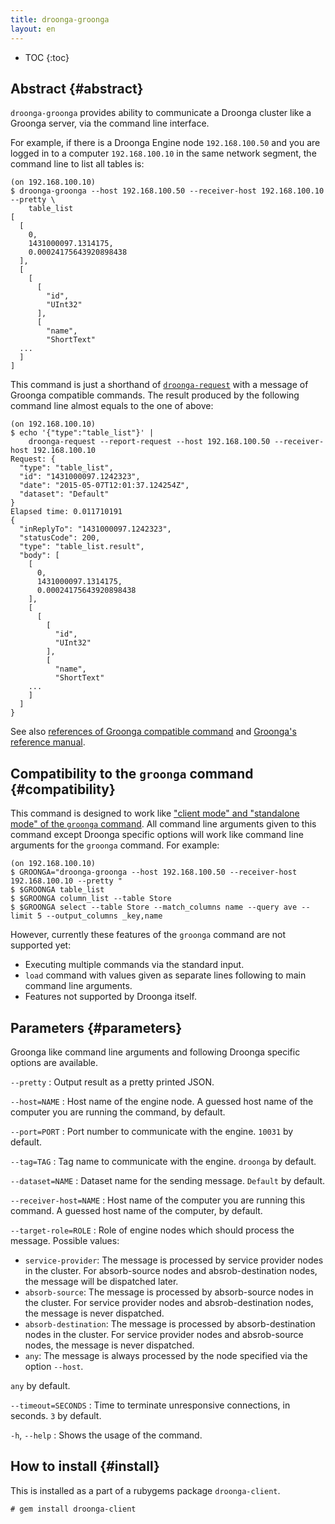 ```yaml
---
title: droonga-groonga
layout: en
---
```


* TOC
{:toc}

## Abstract {#abstract}

`droonga-groonga` provides ability to communicate a Droonga cluster like a Groonga server, via the command line interface.

For example, if there is a Droonga Engine node `192.168.100.50` and you are logged in to a computer `192.168.100.10` in the same network segment, the command line to list all tables is:

~~~
(on 192.168.100.10)
$ droonga-groonga --host 192.168.100.50 --receiver-host 192.168.100.10 --pretty \
    table_list
[
  [
    0,
    1431000097.1314175,
    0.00024175643920898438
  ],
  [
    [
      [
        "id",
        "UInt32"
      ],
      [
        "name",
        "ShortText"
  ...
  ]
]
~~~

This command is just a shorthand of [`droonga-request`](../droonga-request/) with a message of Groonga compatible commands.
The result produced by the following command line almost equals to the one of above:

~~~
(on 192.168.100.10)
$ echo '{"type":"table_list"}' |
    droonga-request --report-request --host 192.168.100.50 --receiver-host 192.168.100.10
Request: {
  "type": "table_list",
  "id": "1431000097.1242323",
  "date": "2015-05-07T12:01:37.124254Z",
  "dataset": "Default"
}
Elapsed time: 0.011710191
{
  "inReplyTo": "1431000097.1242323",
  "statusCode": 200,
  "type": "table_list.result",
  "body": [
    [
      0,
      1431000097.1314175,
      0.00024175643920898438
    ],
    [
      [
        [
          "id",
          "UInt32"
        ],
        [
          "name",
          "ShortText"
    ...
    ]
  ]
}
~~~

See also [references of Groonga compatible command](../../commands/) and [Groonga's reference manual](http://groonga.org/docs/reference/command.html).

## Compatibility to the `groonga` command {#compatibility}

This command is designed to work like ["client mode" and "standalone mode" of the `groonga` command](http://groonga.org/docs/reference/executables/groonga.html).
All command line arguments given to this command except Droonga specific options will work like command line arguments for the `groonga` command.
For example:

~~~
(on 192.168.100.10)
$ GROONGA="droonga-groonga --host 192.168.100.50 --receiver-host 192.168.100.10 --pretty "
$ $GROONGA table_list
$ $GROONGA column_list --table Store
$ $GROONGA select --table Store --match_columns name --query ave --limit 5 --output_columns _key,name
~~~

However, currently these features of the `groonga` command are not supported yet:

 * Executing multiple commands via the standard input.
 * `load` command with values given as separate lines following to main command line arguments.
 * Features not supported by Droonga itself.


## Parameters {#parameters}

Groonga like command line arguments and following Droonga specific options are available.

`--pretty`
: Output result as a pretty printed JSON.

`--host=NAME`
: Host name of the engine node.
  A guessed host name of the computer you are running the command, by default.

`--port=PORT`
: Port number to communicate with the engine.
  `10031` by default.

`--tag=TAG`
: Tag name to communicate with the engine.
  `droonga` by default.

`--dataset=NAME`
: Dataset name for the sending message.
  `Default` by default.

`--receiver-host=NAME`
: Host name of the computer you are running this command.
  A guessed host name of the computer, by default.

`--target-role=ROLE`
: Role of engine nodes which should process the message.
  Possible values:
  
  * `service-provider`:
    The message is processed by service provider nodes in the cluster.
    For absorb-source nodes and absrob-destination nodes, the message will be dispatched later.
  * `absorb-source`:
    The message is processed by absorb-source nodes in the cluster.
    For service provider nodes and absrob-destination nodes, the message is never dispatched.
  * `absorb-destination`:
    The message is processed by absorb-destination nodes in the cluster.
    For service provider nodes and absrob-source nodes, the message is never dispatched.
  * `any`:
    The message is always processed by the node specified via the option `--host`.
  
  `any` by default.

`--timeout=SECONDS`
: Time to terminate unresponsive connections, in seconds.
  `3` by default.

`-h`, `--help`
: Shows the usage of the command.


## How to install {#install}

This is installed as a part of a rubygems package `droonga-client`.

~~~
# gem install droonga-client
~~~

